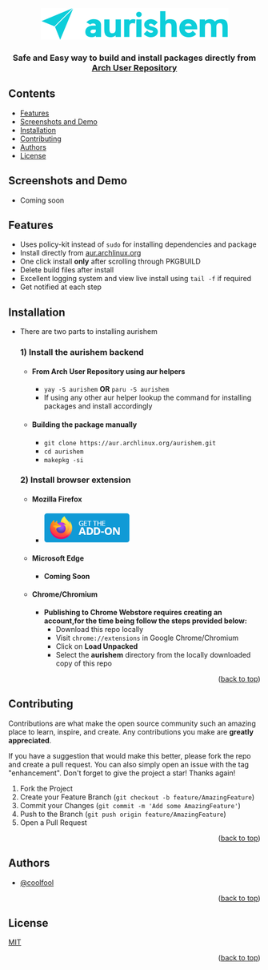 <div align="center" id = "top">
  <img src="static/aurishem.png"  alt="aurishem logo"/>
  <h3>Safe and Easy way to build and install packages directly from <a href="https://aur.archlinux.org">Arch User Repository</a></h3> 
</div>

## Contents
- [Features](#Features)
- [Screenshots and Demo](#Screenshots-and-Demo)
- [Installation](#Installation)
- [Contributing](#Contributing)
- [Authors](#Authors)
- [License](#License)

## Screenshots and Demo
- Coming soon

## Features

- Uses policy-kit instead of `sudo` for installing dependencies and package
- Install directly from [aur.archlinux.org](https://aur.archlinux.org)
- One click install **only** after scrolling through PKGBUILD
- Delete build files after install
- Excellent logging system and view live install using `tail -f` if required
- Get notified at each step

## Installation
- There are two parts to installing aurishem
  ### 1) Install the aurishem backend
  - #### From Arch User Repository using aur helpers
    - ```yay -S aurishem``` **OR**  ```paru -S aurishem```
    - If using any other aur helper lookup the command for installing packages and install accordingly
  - #### Building the package manually
    - ```git clone https://aur.archlinux.org/aurishem.git```
    - ```cd aurishem```
    - ```makepkg -si```
  ### 2) Install browser extension
  - #### Mozilla Firefox
    - [![Firefox Addon](https://raw.githubusercontent.com/CoolFool/aurishem-extension/main/static/get-the-addon.png)](https://addons.mozilla.org/en-US/firefox/addon/aurishem/)
  - #### Microsoft Edge
    - **Coming Soon**
  - #### Chrome/Chromium
    - **Publishing to Chrome Webstore requires creating an account,for the time being follow the steps provided below:**
      - Download this repo locally
      - Visit `chrome://extensions` in Google Chrome/Chromium
      - Click on **Load Unpacked**
      - Select the **aurishem** directory from the locally downloaded copy of this repo
<p align="right">(<a href="#top">back to top</a>)</p>

## Contributing

Contributions are what make the open source community such an amazing place to learn, inspire, and create. Any contributions you make are **greatly appreciated**.

If you have a suggestion that would make this better, please fork the repo and create a pull request. You can also simply open an issue with the tag "enhancement".
Don't forget to give the project a star! Thanks again!

1. Fork the Project
2. Create your Feature Branch (`git checkout -b feature/AmazingFeature`)
3. Commit your Changes (`git commit -m 'Add some AmazingFeature'`)
4. Push to the Branch (`git push origin feature/AmazingFeature`)
5. Open a Pull Request

<p align="right">(<a href="#top">back to top</a>)</p>


## Authors

- [@coolfool](https://www.github.com/coolfool)

<p align="right">(<a href="#top">back to top</a>)</p>

## License

[MIT](https://choosealicense.com/licenses/mit/)

<p align="right">(<a href="#top">back to top</a>)</p>
